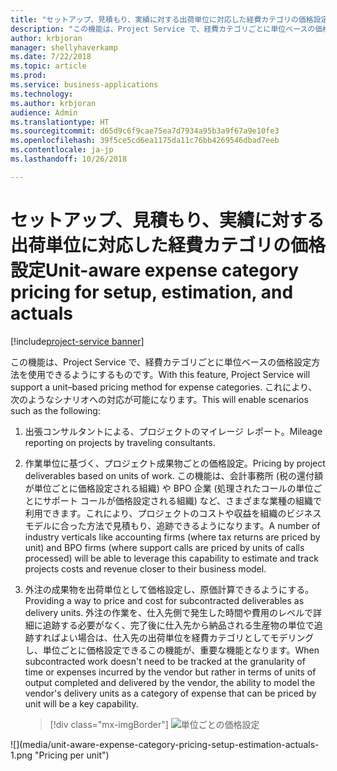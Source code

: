 ```yaml
---
title: "セットアップ、見積もり、実績に対する出荷単位に対応した経費カテゴリの価格設定"
description: "この機能は、Project Service で、経費カテゴリごとに単位ベースの価格設定方法を使用できるようにするものです。"
author: krbjoran
manager: shellyhaverkamp
ms.date: 7/22/2018
ms.topic: article
ms.prod: 
ms.service: business-applications
ms.technology: 
ms.author: krbjoran
audience: Admin
ms.translationtype: HT
ms.sourcegitcommit: d65d9c6f9cae75ea7d7934a95b3a9f67a9e10fe3
ms.openlocfilehash: 39f5ce5cd6ea1175da11c76bb4269546dbad7eeb
ms.contentlocale: ja-jp
ms.lasthandoff: 10/26/2018

---
```

#  <a name="unit-aware-expense-category-pricing-for-setup-estimation-and-actuals"></a><span data-ttu-id="04af8-103">セットアップ、見積もり、実績に対する出荷単位に対応した経費カテゴリの価格設定</span><span class="sxs-lookup"><span data-stu-id="04af8-103">Unit-aware expense category pricing for setup, estimation, and actuals</span></span> 

[!include[project-service banner](../../../includes/project-service.md)]




<span data-ttu-id="04af8-104">この機能は、Project Service で、経費カテゴリごとに単位ベースの価格設定方法を使用できるようにするものです。</span><span class="sxs-lookup"><span data-stu-id="04af8-104">With this feature, Project Service will support a unit–based pricing method for expense categories.</span></span> <span data-ttu-id="04af8-105">これにより、次のようなシナリオへの対応が可能になります。</span><span class="sxs-lookup"><span data-stu-id="04af8-105">This will enable scenarios such as the following:</span></span>

1.  <span data-ttu-id="04af8-106">出張コンサルタントによる、プロジェクトのマイレージ レポート。</span><span class="sxs-lookup"><span data-stu-id="04af8-106">Mileage reporting on projects by traveling consultants.</span></span>

2.  <span data-ttu-id="04af8-107">作業単位に基づく、プロジェクト成果物ごとの価格設定。</span><span class="sxs-lookup"><span data-stu-id="04af8-107">Pricing by project deliverables based on units of work.</span></span> <span data-ttu-id="04af8-108">この機能は、会計事務所 (税の還付額が単位ごとに価格設定される組織) や BPO 企業 (処理されたコールの単位ごとにサポート コールが価格設定される組織) など、さまざまな業種の組織で利用できます。これにより、プロジェクトのコストや収益を組織のビジネス モデルに合った方法で見積もり、追跡できるようになります。</span><span class="sxs-lookup"><span data-stu-id="04af8-108">A number of industry verticals like accounting firms (where tax returns are priced by unit) and BPO firms (where support calls are priced by units of calls processed) will be able to leverage this capability to estimate and track projects costs and revenue closer to their business model.</span></span>

3.  <span data-ttu-id="04af8-109">外注の成果物を出荷単位として価格設定し、原価計算できるようにする。</span><span class="sxs-lookup"><span data-stu-id="04af8-109">Providing a way to price and cost for subcontracted deliverables as delivery units.</span></span> <span data-ttu-id="04af8-110">外注の作業を、仕入先側で発生した時間や費用のレベルで詳細に追跡する必要がなく、完了後に仕入先から納品される生産物の単位で追跡すればよい場合は、仕入先の出荷単位を経費カテゴリとしてモデリングし、単位ごとに価格設定できるこの機能が、重要な機能となります。</span><span class="sxs-lookup"><span data-stu-id="04af8-110">When subcontracted work doesn't need to be tracked at the granularity of time or expenses incurred by the vendor but rather in terms of units of output completed and delivered by the vendor, the ability to model the vendor's delivery units as a category of expense that can be priced by unit will be a key capability.</span></span>

    > [!div class="mx-imgBorder"]
    > <span data-ttu-id="04af8-111">![](media/unit-aware-expense-category-pricing-setup-estimation-actuals-1.png "単位ごとの価格設定")
<!-- Picture 4 --></span><span class="sxs-lookup"><span data-stu-id="04af8-111">![](media/unit-aware-expense-category-pricing-setup-estimation-actuals-1.png "Pricing per unit")
<!-- Picture 4 --></span></span>


